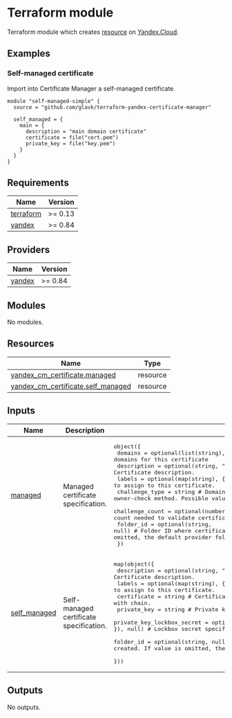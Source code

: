 # Terraform module

Terraform module which creates [resource](https://cloud.resource) on [Yandex.Cloud](https://cloud.yandex.ru/).

## Examples

### Self-managed certificate

Import into Certificate Manager a self-managed certificate.

```hcl
module "self-managed-simple" {
  source = "github.com/glavk/terraform-yandex-certificate-manager"

  self_managed = {
    main = {
      description = "main domain certificate"
      certificate = file("cert.pem")
      private_key = file("key.pem")
    }
  }
}
```

<!-- BEGINNING OF PRE-COMMIT-TERRAFORM DOCS HOOK -->
## Requirements

| Name | Version |
|------|---------|
| <a name="requirement_terraform"></a> [terraform](#requirement\_terraform) | >= 0.13 |
| <a name="requirement_yandex"></a> [yandex](#requirement\_yandex) | >= 0.84 |

## Providers

| Name | Version |
|------|---------|
| <a name="provider_yandex"></a> [yandex](#provider\_yandex) | >= 0.84 |

## Modules

No modules.

## Resources

| Name | Type |
|------|------|
| [yandex_cm_certificate.managed](https://registry.terraform.io/providers/yandex-cloud/yandex/latest/docs/resources/cm_certificate) | resource |
| [yandex_cm_certificate.self_managed](https://registry.terraform.io/providers/yandex-cloud/yandex/latest/docs/resources/cm_certificate) | resource |

## Inputs

| Name | Description | Type | Default | Required |
|------|-------------|------|---------|:--------:|
| <a name="input_managed"></a> [managed](#input\_managed) | Managed certificate specification. | <pre>object({<br>    domains         = optional(list(string), []) # List of domains for this certificate<br>    description     = optional(string, "")       # Certificate description.<br>    labels          = optional(map(string), {})  # Labels to assign to this certificate.<br>    challenge_type  = string                     # Domain owner-check method. Possible values: DNS_CNAME, DNS_TXT, HTTP<br>    challenge_count = optional(number, 1)        # Expected number of challenge count needed to validate certificate.<br>    folder_id       = optional(string, null)     # Folder ID where certificate will be created. If value is omitted, the default provider folder is used.<br>  })</pre> | <pre>{<br>  "challenge_type": "DNS_CNAME"<br>}</pre> | no |
| <a name="input_self_managed"></a> [self\_managed](#input\_self\_managed) | Self-managed certificate specification. | <pre>map(object({<br>    description                = optional(string, "")                                  # Certificate description.<br>    labels                     = optional(map(string), {})                             # Labels to assign to this certificate.<br>    certificate                = string                                                # Certificate with chain.<br>    private_key                = string                                                # Private key of certificate.<br>    private_key_lockbox_secret = optional(object({ id = string, key = string }), null) # Lockbox secret specification for getting private key.<br>    folder_id                  = optional(string, null)                                # Folder ID where certificate will be created. If value is omitted, the default provider folder is used.<br>  }))</pre> | <pre>{<br>  "certificate": null,<br>  "private_key": null<br>}</pre> | no |

## Outputs

No outputs.
<!-- END OF PRE-COMMIT-TERRAFORM DOCS HOOK -->

